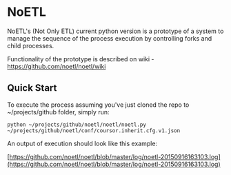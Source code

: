 # NoETL
NoETL's (Not Only ETL) current python version is a prototype of a system to manage the sequence of the process execution by controlling forks and child processes. 

Functionality of the prototype is described on wiki - https://github.com/noetl/noetl/wiki

## Quick Start

To execute the process assuming you've just cloned the repo to ~/projects/github folder, simply run:

    python ~/projects/github/noetl/noetl/noetl.py ~/projects/github/noetl/conf/coursor.inherit.cfg.v1.json

An output of execution should look like this example:

[https://github.com/noetl/noetl/blob/master/log/noetl-20150916163103.log](https://github.com/noetl/noetl/blob/master/log/noetl-20150916163103.log)
